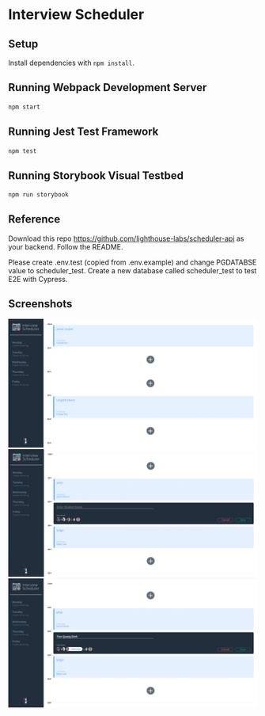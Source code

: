 # Interview Scheduler

## Setup

Install dependencies with `npm install`.

## Running Webpack Development Server

```sh
npm start
```

## Running Jest Test Framework

```sh
npm test
```

## Running Storybook Visual Testbed

```sh
npm run storybook
```

## Reference

Download this repo https://github.com/lighthouse-labs/scheduler-api as your backend. Follow the README.

Please create .env.test (copied from .env.example) and change PGDATABSE value to scheduler_test. Create a new database called scheduler_test to test E2E with Cypress.

## Screenshots

!["The scheduler glance"](https://github.com/quangtienftu49/-scheduler/blob/master/screenshots/image1.png)
!["Select a slot"](https://github.com/quangtienftu49/-scheduler/blob/master/screenshots/image2.png)
!["Input name and pick an interviewer"](https://github.com/quangtienftu49/-scheduler/blob/master/screenshots/image3.png)
